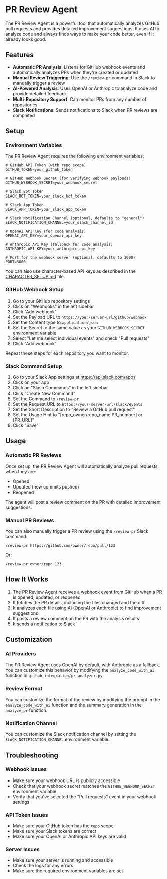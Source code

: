 # PR Review Agent

The PR Review Agent is a powerful tool that automatically analyzes GitHub pull requests and provides detailed improvement suggestions. It uses AI to analyze code and always finds ways to make your code better, even if it already looks good.

## Features

- **Automatic PR Analysis**: Listens for GitHub webhook events and automatically analyzes PRs when they're created or updated
- **Manual Review Triggering**: Use the `/review-pr` command in Slack to manually trigger a review
- **AI-Powered Analysis**: Uses OpenAI or Anthropic to analyze code and provide detailed feedback
- **Multi-Repository Support**: Can monitor PRs from any number of repositories
- **Slack Notifications**: Sends notifications to Slack when PR reviews are completed

## Setup

### Environment Variables

The PR Review Agent requires the following environment variables:

```
# GitHub API Token (with repo scope)
GITHUB_TOKEN=your_github_token

# GitHub Webhook Secret (for verifying webhook payloads)
GITHUB_WEBHOOK_SECRET=your_webhook_secret

# Slack Bot Token
SLACK_BOT_TOKEN=your_slack_bot_token

# Slack App Token
SLACK_APP_TOKEN=your_slack_app_token

# Slack Notification Channel (optional, defaults to "general")
SLACK_NOTIFICATION_CHANNEL=your_slack_channel_id

# OpenAI API Key (for code analysis)
OPENAI_API_KEY=your_openai_api_key

# Anthropic API Key (fallback for code analysis)
ANTHROPIC_API_KEY=your_anthropic_api_key

# Port for the webhook server (optional, defaults to 3000)
PORT=3000
```

You can also use character-based API keys as described in the [CHARACTER_SETUP.md](CHARACTER_SETUP.md) file.

### GitHub Webhook Setup

1. Go to your GitHub repository settings
2. Click on "Webhooks" in the left sidebar
3. Click "Add webhook"
4. Set the Payload URL to `https://your-server-url/github/webhook`
5. Set the Content type to `application/json`
6. Set the Secret to the same value as your `GITHUB_WEBHOOK_SECRET` environment variable
7. Select "Let me select individual events" and check "Pull requests"
8. Click "Add webhook"

Repeat these steps for each repository you want to monitor.

### Slack Command Setup

1. Go to your Slack App settings at https://api.slack.com/apps
2. Click on your app
3. Click on "Slash Commands" in the left sidebar
4. Click "Create New Command"
5. Set the Command to `/review-pr`
6. Set the Request URL to `https://your-server-url/slack/events`
7. Set the Short Description to "Review a GitHub pull request"
8. Set the Usage Hint to "[repo_owner/repo_name PR_number] or [PR_URL]"
9. Click "Save"

## Usage

### Automatic PR Reviews

Once set up, the PR Review Agent will automatically analyze pull requests when they are:

- Opened
- Updated (new commits pushed)
- Reopened

The agent will post a review comment on the PR with detailed improvement suggestions.

### Manual PR Reviews

You can also manually trigger a PR review using the `/review-pr` Slack command:

```
/review-pr https://github.com/owner/repo/pull/123
```

Or:

```
/review-pr owner/repo 123
```

## How It Works

1. The PR Review Agent receives a webhook event from GitHub when a PR is opened, updated, or reopened
2. It fetches the PR details, including the files changed and the diff
3. It analyzes each file using AI (OpenAI or Anthropic) to find improvement suggestions
4. It posts a review comment on the PR with the analysis results
5. It sends a notification to Slack

## Customization

### AI Providers

The PR Review Agent uses OpenAI by default, with Anthropic as a fallback. You can customize this behavior by modifying the `analyze_code_with_ai` function in `github_integration/pr_analyzer.py`.

### Review Format

You can customize the format of the review by modifying the prompt in the `analyze_code_with_ai` function and the summary generation in the `analyze_pr` function.

### Notification Channel

You can customize the Slack notification channel by setting the `SLACK_NOTIFICATION_CHANNEL` environment variable.

## Troubleshooting

### Webhook Issues

- Make sure your webhook URL is publicly accessible
- Check that your webhook secret matches the `GITHUB_WEBHOOK_SECRET` environment variable
- Verify that you've selected the "Pull requests" event in your webhook settings

### API Token Issues

- Make sure your GitHub token has the `repo` scope
- Make sure your Slack tokens are correct
- Make sure your OpenAI or Anthropic API keys are valid

### Server Issues

- Make sure your server is running and accessible
- Check the logs for any errors
- Make sure the required environment variables are set